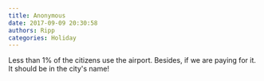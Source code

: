 ```yaml
---
title: Anonymous
date: 2017-09-09 20:30:58
authors: Ripp
categories: Holiday
---
```


 Less than 1% of the citizens use the airport. Besides, if we are paying for it. It should be in the city's name!